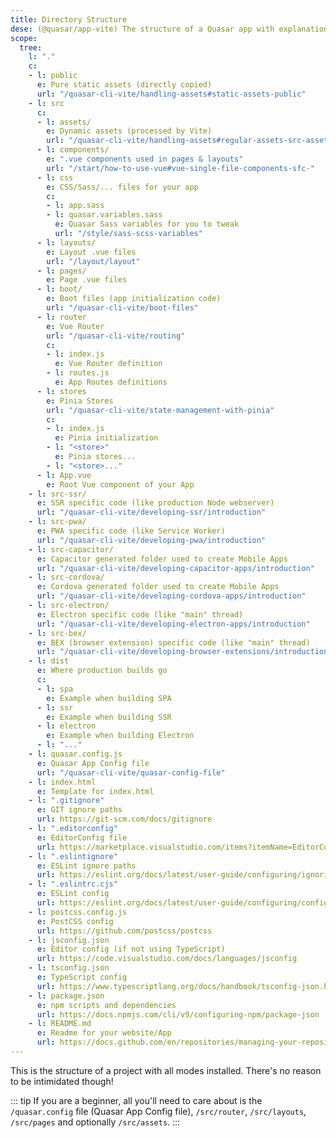 ```yaml
---
title: Directory Structure
dese: (@quasar/app-vite) The structure of a Quasar app with explanations for each folder and file.
scope:
  tree:
    l: "."
    c:
    - l: public
      e: Pure static assets (directly copied)
      url: "/quasar-cli-vite/handling-assets#static-assets-public"
    - l: src
      c:
      - l: assets/
        e: Dynamic assets (processed by Vite)
        url: "/quasar-cli-vite/handling-assets#regular-assets-src-assets"
      - l: components/
        e: ".vue components used in pages & layouts"
        url: "/start/how-to-use-vue#vue-single-file-components-sfc-"
      - l: css
        e: CSS/Sass/... files for your app
        c:
        - l: app.sass
        - l: quasar.variables.sass
          e: Quasar Sass variables for you to tweak
          url: "/style/sass-scss-variables"
      - l: layouts/
        e: Layout .vue files
        url: "/layout/layout"
      - l: pages/
        e: Page .vue files
      - l: boot/
        e: Boot files (app initialization code)
        url: "/quasar-cli-vite/boot-files"
      - l: router
        e: Vue Router
        url: "/quasar-cli-vite/routing"
        c:
        - l: index.js
          e: Vue Router definition
        - l: routes.js
          e: App Routes definitions
      - l: stores
        e: Pinia Stores
        url: "/quasar-cli-vite/state-management-with-pinia"
        c:
        - l: index.js
          e: Pinia initialization
        - l: "<store>"
          e: Pinia stores...
        - l: "<store>..."
      - l: App.vue
        e: Root Vue component of your App
    - l: src-ssr/
      e: SSR specific code (like production Node webserver)
      url: "/quasar-cli-vite/developing-ssr/introduction"
    - l: src-pwa/
      e: PWA specific code (like Service Worker)
      url: "/quasar-cli-vite/developing-pwa/introduction"
    - l: src-capacitor/
      e: Capacitor generated folder used to create Mobile Apps
      url: "/quasar-cli-vite/developing-capacitor-apps/introduction"
    - l: src-cordova/
      e: Cordova generated folder used to create Mobile Apps
      url: "/quasar-cli-vite/developing-cordova-apps/introduction"
    - l: src-electron/
      e: Electron specific code (like "main" thread)
      url: "/quasar-cli-vite/developing-electron-apps/introduction"
    - l: src-bex/
      e: BEX (browser extension) specific code (like "main" thread)
      url: "/quasar-cli-vite/developing-browser-extensions/introduction"
    - l: dist
      e: Where production builds go
      c:
      - l: spa
        e: Example when building SPA
      - l: ssr
        e: Example when building SSR
      - l: electron
        e: Example when building Electron
      - l: "..."
    - l: quasar.config.js
      e: Quasar App Config file
      url: "/quasar-cli-vite/quasar-config-file"
    - l: index.html
      e: Template for index.html
    - l: ".gitignore"
      e: GIT ignore paths
      url: https://git-scm.com/docs/gitignore
    - l: ".editorconfig"
      e: EditorConfig file
      url: https://marketplace.visualstudio.com/items?itemName=EditorConfig.EditorConfig
    - l: ".eslintignore"
      e: ESLint ignore paths
      url: https://eslint.org/docs/latest/user-guide/configuring/ignoring-code#the-eslintignore-file
    - l: ".eslintrc.cjs"
      e: ESLint config
      url: https://eslint.org/docs/latest/user-guide/configuring/configuration-files#using-configuration-files
    - l: postcss.config.js
      e: PostCSS config
      url: https://github.com/postcss/postcss
    - l: jsconfig.json
      e: Editor config (if not using TypeScript)
      url: https://code.visualstudio.com/docs/languages/jsconfig
    - l: tsconfig.json
      e: TypeScript config
      url: https://www.typescriptlang.org/docs/handbook/tsconfig-json.html
    - l: package.json
      e: npm scripts and dependencies
      url: https://docs.npmjs.com/cli/v9/configuring-npm/package-json
    - l: README.md
      e: Readme for your website/App
      url: https://docs.github.com/en/repositories/managing-your-repositorys-settings-and-features/customizing-your-repository/about-readmes
---
```

This is the structure of a project with all modes installed. There's no reason to be intimidated though!

::: tip
If you are a beginner, all you'll need to care about is the `/quasar.config` file (Quasar App Config file), `/src/router`, `/src/layouts`, `/src/pages` and optionally `/src/assets`.
:::

<DocTree :def="scope.tree" />
